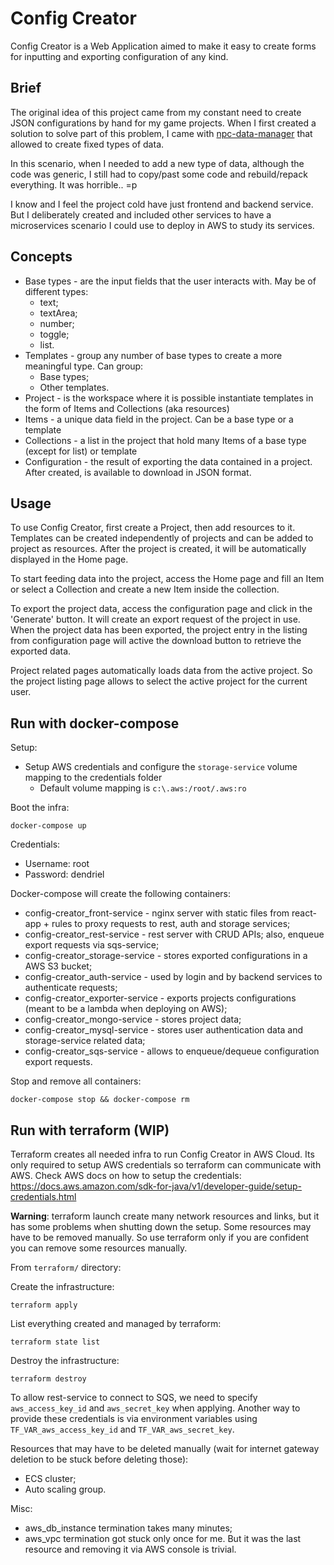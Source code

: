 # Config Creator
Config Creator is a Web Application aimed to make it easy to create forms for inputting and exporting configuration
of any kind.

## Brief
The original idea of this project came from my constant need to create JSON configurations by hand for my game projects.
When I first created a solution to solve part of this problem, I came with [npc-data-manager](https://github.com/dendriel/npc-data-manager-rest)
that allowed to create fixed types of data.

In this scenario, when I needed to add a new type of data, although the code was generic, I still had to
copy/past some code and rebuild/repack everything. It was horrible.. =p

I know and I feel the project cold have just frontend and backend service. But I deliberately created and included other
services to have a microservices scenario I could use to deploy in AWS to study its services.

## Concepts

- Base types - are the input fields that the user interacts with. May be of different types:
    - text;
    - textArea;
    - number;
    - toggle;
    - list.
- Templates - group any number of base types to create a more meaningful type. Can group:
    - Base types;
    - Other templates.
- Project - is the workspace where it is possible instantiate templates in the form of Items and Collections (aka resources)
- Items - a unique data field in the project. Can be a base type or a template
- Collections - a list in the project that hold many Items of a base type (except for list) or template
- Configuration - the result of exporting the data contained in a project. After created, is available to download
in JSON format.


## Usage

To use Config Creator, first create a Project, then add resources to it. Templates can be created independently of projects
and can be added to project as resources. After the project is created, it will be automatically displayed in the Home page.

To start feeding data into the project, access the Home page and fill an Item or select a Collection and create a new Item
inside the collection.

To export the project data, access the configuration page and click in the 'Generate' button. It will create an export request
of the project in use. When the project data has been exported, the project entry in the listing from configuration page will
active the download button to retrieve the exported data.

Project related pages automatically loads data from the active project. So the project listing page allows to select
the active project for the current user.


## Run with docker-compose

Setup:

- Setup AWS credentials and configure the `storage-service` volume mapping to the credentials folder
  - Default volume mapping is `c:\.aws:/root/.aws:ro`

Boot the infra:
```shell
docker-compose up
```

Credentials:
- Username: root
- Password: dendriel

Docker-compose will create the following containers:

- config-creator_front-service - nginx server with static files from react-app + rules to proxy requests to rest, auth and storage services;
- config-creator_rest-service - rest server with CRUD APIs; also, enqueue export requests via sqs-service;
- config-creator_storage-service - stores exported configurations in a AWS S3 bucket;
- config-creator_auth-service - used by login and by backend services to authenticate requests;
- config-creator_exporter-service - exports projects configurations (meant to be a lambda when deploying on AWS);
- config-creator_mongo-service - stores project data;
- config-creator_mysql-service - stores user authentication data and storage-service related data;
- config-creator_sqs-service - allows to enqueue/dequeue configuration export requests.


Stop and remove all containers:
```shell
docker-compose stop && docker-compose rm
```

## Run with terraform (WIP)

Terraform creates all needed infra to run Config Creator in AWS Cloud. Its only required to setup AWS credentials so
terraform can communicate with AWS. Check AWS docs on how to setup the credentials: https://docs.aws.amazon.com/sdk-for-java/v1/developer-guide/setup-credentials.html

**Warning**: terraform launch create many network resources and links, but it has some problems when shutting down
the setup. Some resources may have to be removed manually. So use terraform only if you are confident you can remove
some resources manually. 

From `terraform/` directory:

Create the infrastructure:
```shell
terraform apply
```

List everything created and managed by terraform:
```shell
terraform state list
```

Destroy the infrastructure:
```shell
terraform destroy
```

To allow rest-service to connect to SQS, we need to specify `aws_access_key_id` and `aws_secret_key` when applying. Another way to provide 
these credentials is via environment variables using `TF_VAR_aws_access_key_id` and `TF_VAR_aws_secret_key`.


Resources that may have to be deleted manually (wait for internet gateway deletion to be stuck before deleting those):

- ECS cluster;
- Auto scaling group.

Misc:
- aws_db_instance termination takes many minutes;
- aws_vpc termination got stuck only once for me. But it was the last resource and removing it via AWS console is trivial.